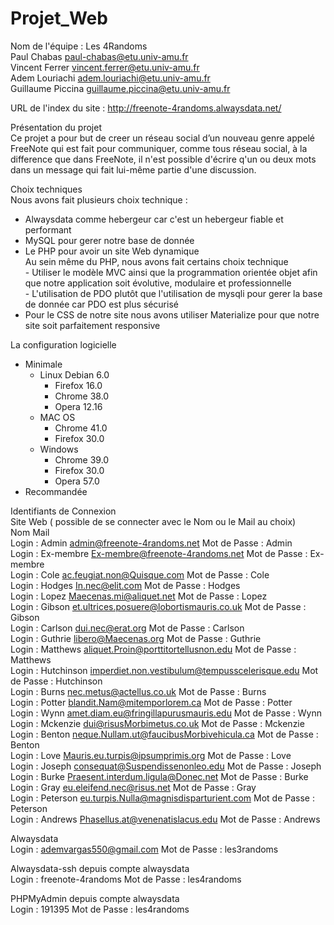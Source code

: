 # Projet_Web

Nom de l'équipe : Les 4Randoms  
Paul Chabas paul-chabas@etu.univ-amu.fr  
Vincent Ferrer vincent.ferrer@etu.univ-amu.fr  
Adem Louriachi adem.louriachi@etu.univ-amu.fr  
Guillaume Piccina guillaume.piccina@etu.univ-amu.fr  

URL de l'index du site : http://freenote-4randoms.alwaysdata.net/  

Présentation du projet  
Ce projet a pour but de creer un réseau social d’un nouveau genre appelé FreeNote qui est fait pour communiquer, comme tous réseau social, à la difference que dans FreeNote, il n'est possible d'écrire q'un ou deux mots dans un message qui fait lui-même partie d'une discussion.

Choix techniques  
Nous avons fait plusieurs choix technique :  
  - Alwaysdata comme hebergeur car c'est un hebergeur fiable et performant  
  - MySQL pour gerer notre base de donnée  
  - Le PHP pour avoir un site Web dynamique  
    Au sein même du PHP, nous avons fait certains choix technique  
        - Utiliser le modèle MVC ainsi que la programmation orientée objet afin que notre application soit évolutive, modulaire et professionnelle  
        - L'utilisation de PDO plutôt que l'utilisation de mysqli pour gerer la base de donnée car PDO est plus sécurisé  
  - Pour le CSS de notre site nous avons utiliser Materialize pour que notre site soit parfaitement responsive  
  
  
La configuration logicielle  
  - Minimale 
    - Linux Debian 6.0  
      - Firefox 16.0  
      - Chrome 38.0  
      - Opera 12.16  
    - MAC OS  
      - Chrome 41.0  
      - Firefox 30.0  
    - Windows  
      - Chrome 39.0  
      - Firefox 30.0  
      - Opera 57.0  
  - Recommandée  
  
Identifiants de Connexion  
Site Web ( possible de se connecter avec le Nom ou le Mail au choix)  
	        Nom             		Mail			
Login :  	Admin	     	        admin@freenote-4randoms.net	                      	Mot de Passe :   Admin  
Login :  	Ex-membre	     	Ex-membre@freenote-4randoms.net	                      	Mot de Passe :   Ex-membre  
Login :  	Cole	     	        ac.feugiat.non@Quisque.com	                       	Mot de Passe :   Cole  
Login :  	Hodges	     	        In.nec@elit.com	                                  	Mot de Passe :   Hodges  
Login :  	Lopez	     	        Maecenas.mi@aliquet.net	                           	Mot de Passe :   Lopez  
Login :  	Gibson	        	et.ultrices.posuere@lobortismauris.co.uk	       	Mot de Passe :   Gibson  
Login :  	Carlson	        	dui.nec@erat.org	   	                        Mot de Passe :   Carlson  
Login :  	Guthrie	         	libero@Maecenas.org	                               	Mot de Passe :   Guthrie  
Login :  	Matthews	      	aliquet.Proin@porttitortellusnon.edu	             	Mot de Passe :   Matthews  
Login :  	Hutchinson	     	imperdiet.non.vestibulum@tempusscelerisque.edu	   	Mot de Passe :   Hutchinson  
Login :  	Burns	          	nec.metus@actellus.co.uk	                        Mot de Passe :   Burns  
Login :  	Potter	        	blandit.Nam@mitemporlorem.ca	                     	Mot de Passe :   Potter  
Login :  	Wynn	          	amet.diam.eu@fringillapurusmauris.edu	             	Mot de Passe :   Wynn  
Login :  	Mckenzie	       	dui@risusMorbimetus.co.uk	                        Mot de Passe :   Mckenzie  
Login :  	Benton	         	neque.Nullam.ut@faucibusMorbivehicula.ca	        Mot de Passe :   Benton  
Login :  	Love	          	Mauris.eu.turpis@ipsumprimis.org	                Mot de Passe :   Love  
Login :  	Joseph	         	consequat@Suspendissenonleo.edu	                  	Mot de Passe :   Joseph  
Login :  	Burke	           	Praesent.interdum.ligula@Donec.net	              	Mot de Passe :   Burke  
Login :  	Gray	           	eu.eleifend.nec@risus.net	                        Mot de Passe :   Gray  
Login :  	Peterson	      	eu.turpis.Nulla@magnisdisparturient.com	           	Mot de Passe :   Peterson  
Login :  	Andrews	         	Phasellus.at@venenatislacus.edu	                   	Mot de Passe :   Andrews  


Alwaysdata  
Login :  	ademvargas550@gmail.com		Mot de Passe :   les3randoms  

Alwaysdata-ssh depuis compte alwaysdata  
Login :  	freenote-4randoms		Mot de Passe :   les4randoms  

PHPMyAdmin depuis compte alwaysdata  
Login :  	191395				Mot de Passe :   les4randoms  
